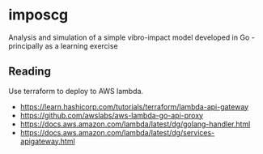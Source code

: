 # imposcg
Analysis and simulation of a simple vibro-impact model developed in Go - principally as a learning exercise

## Reading

Use terraform to deploy to AWS lambda.

- https://learn.hashicorp.com/tutorials/terraform/lambda-api-gateway
- https://github.com/awslabs/aws-lambda-go-api-proxy
- https://docs.aws.amazon.com/lambda/latest/dg/golang-handler.html
- https://docs.aws.amazon.com/lambda/latest/dg/services-apigateway.html